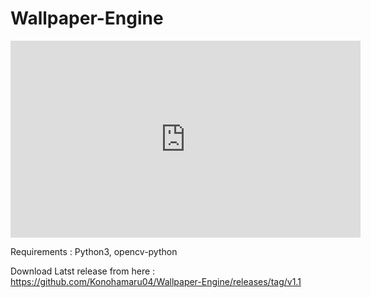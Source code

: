 # Wallpaper-Engine

<iframe width="560" height="315" src="https://www.youtube.com/embed/Ma5M_e5rzdA" frameborder="0" allow="accelerometer; autoplay; clipboard-write; encrypted-media; gyroscope; picture-in-picture" allowfullscreen></iframe>

Requirements : Python3, opencv-python

Download Latst release from here :  https://github.com/Konohamaru04/Wallpaper-Engine/releases/tag/v1.1
